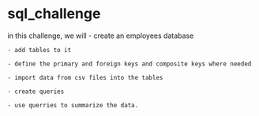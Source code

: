 # sql_challenge
in this challenge, we will 
    - create an employees database

    - add tables to it

    - define the primary and foreign keys and composite keys where needed

    - import data from csv files into the tables

    - create queries
    
    - use querries to summarize the data.